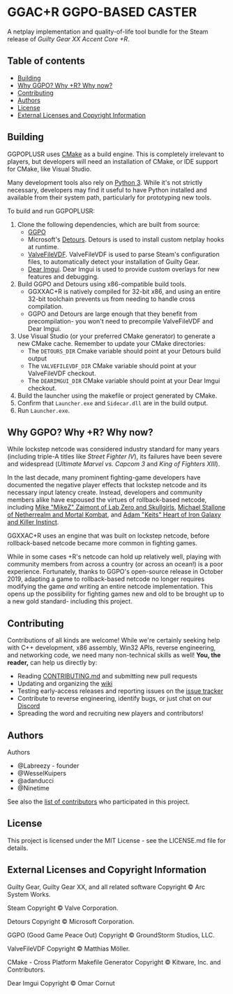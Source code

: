 # GGAC+R GGPO-BASED CASTER

A netplay implementation and quality-of-life tool bundle for the Steam release
of _Guilty Gear XX Accent Core +R_.

## Table of contents
  * [Building](#building)
  * [Why GGPO? Why +R? Why now?](#why-ggpo-why-r-why-now)
  * [Contributing](#contributing)
  * [Authors](#authors)
  * [License](#license)
  * [External Licenses and Copyright Information](#external-licenses-and-copyright-information)

## Building

GGPOPLUSR uses [CMake](https://cmake.org/) as a build engine. This is
completely irrelevant to players, but developers will need an installation
of CMake, or IDE support for CMake, like Visual Studio.

Many development tools also rely on [Python 3](https://www.python.org/).
While it's not strictly necessary, developers may find it useful to have
Python installed and available from their system path, particularly for
prototyping new tools.

To build and run GGPOPLUSR:
1. Clone the following dependencies, which are built from source:
   * [GGPO](https://github.com/pond3r/ggpo)
   * Microsoft's [Detours](https://github.com/microsoft/Detours). Detours
     is used to install custom netplay hooks at runtime.
   * [ValveFileVDF](https://github.com/TinyTinni/ValveFileVDF). ValveFileVDF
     is used to parse Steam's configuration files, to automatically detect
     your installation of Guilty Gear.
   * [Dear Imgui](https://github.com/ocornut/imgui). Dear Imgui is used to
     provide custom overlays for new features and debugging.
2. Build GGPO and Detours using x86-compatible build tools.
   * GGXXAC+R is natively compiled for 32-bit x86, and using an entire 32-bit
     toolchain prevents us from needing to handle cross compilation.
   * GGPO and Detours are large enough that they benefit from precompilation-
     you won't need to precompile ValveFileVDF and Dear Imgui.
3. Use Visual Studio (or your preferred CMake generator) to generate a new
   CMake cache. Remember to update your CMake directories:
   * The `DETOURS_DIR` Cmake variable should point at your Detours build output
   * The `VALVEFILEVDF_DIR` CMake variable should point at your ValveFileVDF checkout.
   * The `DEARIMGUI_DIR` CMake variable should point at your Dear Imgui checkout.
4. Build the launcher using the makefile or project generated by CMake.
5. Confirm that `Launcher.exe` and `Sidecar.dll` are in the build output.
6. Run `Launcher.exe`.

## Why GGPO? Why +R? Why now?
While lockstep netcode was considered industry standard for many years
(including triple-A titles like _Street Fighter IV_), its failures have
been severe and widespread (_Ultimate Marvel vs. Capcom 3_ and _King of
Fighters XIII_).

In the last decade, many prominent fighting-game developers have documented
the negative player effects that lockstep netcode and its necessary input
latency create. Instead, developers and community members alike have
espoused the virtues of rollback-based netcode, including
[Mike "MikeZ" Zaimont of Lab Zero and Skullgirls](https://mikezsez.blogspot.com/2019/11/lets-talk-about-rollbacks.html),
[Michael Stallone of Netherrealm and Mortal Kombat](https://youtu.be/7jb0FOcImdg),
and [Adam "Keits" Heart of Iron Galaxy and Killer Instinct](https://twitter.com/thekeits/status/1143897723848003584?lang=en).

GGXXAC+R uses an engine that was built on lockstep netcode, before
rollback-based netcode became more common in fighting games.

While in some cases +R's netcode can hold up relatively well, playing with
community members from across a country (or across an ocean!) is a
poor experience. Fortunately, thanks to GGPO's open-source release in October
2019, adapting a game to rollback-based netcode no longer requires modifying
the game _and_ writing an entire netcode implementation. This opens up the
possibility for fighting games new and old to be brought up to a new gold
standard- including this project.

## Contributing

Contributions of all kinds are welcome! While we're certainly seeking help
with C++ development, x86 assembly, Win32 APIs, reverse engineering, and
networking code, we need many non-technical skills as well! **You, the reader,**
can help us directly by:

* Reading [CONTRIBUTING.md](https://github.com/adanducci/GGPOPLUSR/blob/master/CONTRIBUTING.md)
  and submitting new pull requests
* Updating and organizing the [wiki](https://github.com/adanducci/GGPOPLUSR/wiki)
* Testing early-access releases and reporting issues on the
  [issue tracker](https://github.com/adanducci/GGPOPLUSR/issues/new)
* Contribute to reverse engineering, identify bugs, or just chat on our
  [Discord](https://discord.gg/CgvvgDU)
* Spreading the word and recruiting new players and contributors!

## Authors

Authors

* @Labreezy - founder
* @WesselKuipers
* @adanducci
* @Ninetime

See also the [list of contributors](https://github.com/adanducci/GGPOPLUSR/contributors)
who participated in this project.

## License

This project is licensed under the MIT License - see the LICENSE.md file for details.

## External Licenses and Copyright Information

Guilty Gear, Guilty Gear XX, and all related software
Copyright © Arc System Works.

Steam
Copyright © Valve Corporation.

Detours
Copyright © Microsoft Corporation.

GGPO (Good Game Peace Out)
Copyright © GroundStorm Studios, LLC.

ValveFileVDF
Copyright © Matthias Möller.

CMake - Cross Platform Makefile Generator
Copyright © Kitware, Inc. and Contributors.

Dear Imgui
Copyright © Omar Cornut
